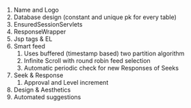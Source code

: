 1. Name and Logo
1. Database design (constant and unique pk for every table)
1. EnsuredSessionServlets
1. ResponseWrapper
1. Jsp tags & EL
1. Smart feed
    1. Uses buffered (timestamp based) two partition algorithm
    1. Infinite Scroll with round robin feed selection
    1. Automatic periodic check for new Responses of Seeks
1. Seek & Response
    1. Approval and Level increment
1. Design & Aesthetics
1. Automated suggestions
